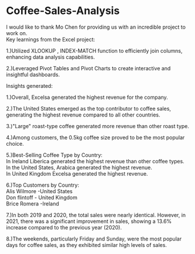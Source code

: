 # Coffee-Sales-Analysis
I would like to thank Mo Chen for providing us with an incredible project to work on.                                                                               
Key learnings from the Excel project:                                                                                                                               

1.)Utilized XLOOKUP , INDEX-MATCH function to efficiently join columns, enhancing data analysis capabilities.                                                       

2.)Leveraged Pivot Tables and Pivot Charts to create interactive and insightful dashboards.                                                                         

Insights generated:                                                                                                                                                 

1.)Overall, Excelsa generated the highest revenue for the company.                                                                                                  

2.)The United States emerged as the top contributor to coffee sales, generating the highest revenue compared to all other countries.

3.)"Large" roast-type coffee generated more revenue than other roast type.

4.)Among customers, the 0.5kg coffee size proved to be the most popular choice.

5.)Best-Selling Coffee Type by Country:                                                                                                                                                                               
In Ireland Liberica generated the highest revenue than other coffee types.                                                                                                                                                                               
In the United States, Arabica generated the highest revenue.                                                                                                                                                          
In United Kingdom Excelsa generated the highest revenue.                                                                                                                                                             

6.)Top Customers by Country:                                                                                                                                                                                          
 Alis Wilmore -United States                                                                                                                                                                                          
 Don flintoff - United Kingdom                                                                                                                                                                                        
 Brice Romera -Ireland

7.)In both 2019 and 2020, the total sales were nearly identical. However, in 2021, there was a significant improvement in sales, showing a 13.6% increase compared to the previous year (2020).

8.)The weekends, particularly Friday and Sunday, were the most popular days for coffee sales, as they exhibited similar high levels of sales.
